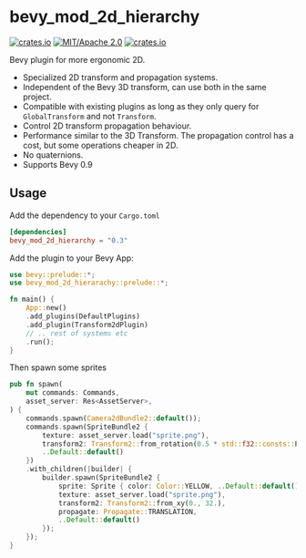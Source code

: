# bevy_mod_2d_hierarchy

[![crates.io](https://img.shields.io/crates/v/bevy_mod_2d_heirarchy)](https://crates.io/crates/bevy_mod_2d_hierarchy)
[![MIT/Apache 2.0](https://img.shields.io/badge/license-MIT%2FApache-blue.svg)](https://github.com/ickshonpe/bevy_mod_2d_hierarchy)
[![crates.io](https://img.shields.io/crates/d/bevy_mod_2d_hierarchy)](https://crates.io/crates/bevy_mod_2d_hierarchy)

Bevy plugin for more ergonomic 2D.

* Specialized 2D transform and propagation systems.
* Independent of the Bevy 3D transform, can use both in the same project.
* Compatible with existing plugins as long as they only query for `GlobalTransform` and not `Transform`.
* Control 2D transform propagation behaviour.
* Performance similar to the 3D Transform. The propagation control has a cost, but some operations cheaper in 2D.
* No quaternions.
* Supports Bevy 0.9

## Usage

Add the dependency to your `Cargo.toml`
```toml
[dependencies]
bevy_mod_2d_hierarchy = "0.3"
```

Add the plugin to your Bevy App:
```rust
use bevy::prelude::*;
use bevy_mod_2d_hierarachy::prelude::*;

fn main() {
    App::new()
    .add_plugins(DefaultPlugins)
    .add_plugin(Transform2dPlugin)
    // .. rest of systems etc
    .run();
}
```

Then spawn some sprites 

```rust
pub fn spawn(
    mut commands: Commands,
    asset_server: Res<AssetServer>,
) {
    commands.spawn(Camera2dBundle2::default());
    commands.spawn(SpriteBundle2 {
        texture: asset_server.load("sprite.png"),
        transform2: Transform2::from_rotation(0.5 * std::f32::consts::PI).with_scale(3.),
        ..Default::default()
    })
    .with_children(|builder| {
        builder.spawn(SpriteBundle2 {
            sprite: Sprite { color: Color::YELLOW, ..Default::default() },
            texture: asset_server.load("sprite.png"),
            transform2: Transform2::from_xy(0., 32.),
            propagate: Propagate::TRANSLATION,
            ..Default::default()
        });
    });
}
```
